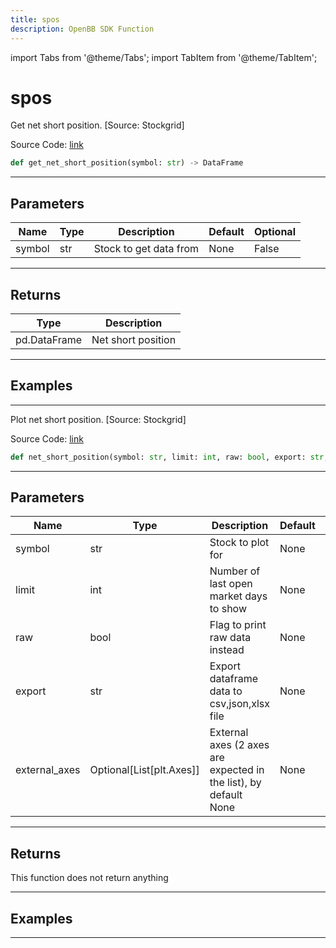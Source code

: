 ```yaml
---
title: spos
description: OpenBB SDK Function
---
```


import Tabs from '@theme/Tabs';
import TabItem from '@theme/TabItem';

# spos

<Tabs>
<TabItem value="model" label="Model" default>

Get net short position. [Source: Stockgrid]

Source Code: [link](https://github.com/OpenBB-finance/OpenBBTerminal/tree/main/openbb_terminal/stocks/dark_pool_shorts/stockgrid_model.py#L167)

```python
def get_net_short_position(symbol: str) -> DataFrame
```
---

## Parameters

| Name | Type | Description | Default | Optional |
| ---- | ---- | ----------- | ------- | -------- |
| symbol | str | Stock to get data from | None | False |

---

## Returns

| Type | Description |
| ---- | ----------- |
| pd.DataFrame | Net short position |

---

## Examples

---



</TabItem>
<TabItem value="view" label="View">

Plot net short position. [Source: Stockgrid]

Source Code: [link](https://github.com/OpenBB-finance/OpenBBTerminal/tree/main/openbb_terminal/stocks/dark_pool_shorts/stockgrid_view.py#L247)

```python
def net_short_position(symbol: str, limit: int, raw: bool, export: str, external_axes: Optional[List[matplotlib.axes._axes.Axes]]) -> None
```
---

## Parameters

| Name | Type | Description | Default | Optional |
| ---- | ---- | ----------- | ------- | -------- |
| symbol | str | Stock to plot for | None | False |
| limit | int | Number of last open market days to show | None | False |
| raw | bool | Flag to print raw data instead | None | False |
| export | str | Export dataframe data to csv,json,xlsx file | None | False |
| external_axes | Optional[List[plt.Axes]] | External axes (2 axes are expected in the list), by default None | None | True |

---

## Returns

This function does not return anything

---

## Examples

---



</TabItem>
</Tabs>